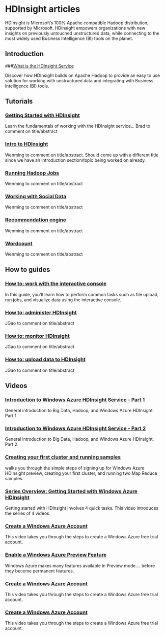 <properties linkid="hdinsight-landing" urlDisplayName="HDInsight Service" pageTitle="HDInsight Service" metaKeywords="SQL databases Windows Auzure, SQL databases Azure, SQL Azure, SQL Server Azure" metaDescription="Find topics about using SQL Databases in Windows Azure." metaCanonical="" disqusComments="0" umbracoNaviHide="0" />


# HDInsight articles

HDInsight is Microsoft’s 100% Apache compatible Hadoop distribution, supported by Microsoft. HDInsight empowers organizations with new insights on previously untouched unstructured data, while connecting to the most widely used Business Intelligence (BI) tools on the planet.

## Introduction

###[What is the HDInsight Service](./introduction-hdinsight/)

Discover how HDInsight builds on Apache Hadoop to provide an easy to use solution for working with unstructured data and integrating with Business Intelligence (BI) tools.

## Tutorials
### [Getting Started with HDInsight](./getting-started-hdinsight/)
Learn the fundamentals of working with the HDInsight service...
Brad to comment on title/abstract

### [Intro to HDInsight]()
Wenming to comment on title/abstract. Should come up with a different title since we have an introduction section/topic being worked on already.

### [Running Hadoop Jobs](./running-jobs-hdinsight/)
Wenming to comment on title/abstract

### [Working with Social Data](./social-data-hdinsight/)
Wenming to comment on title/abstract

### [Recommendation engine](./recommendation-engine-hdinsight/)
Wenming to comment on title/abstract

### [Wordcount](./wordcount-hdinsight/)
Wenming to comment on title/abstract

## How to guides
### [How to: work with the interactive console](./howto-console-hdinsight/)
In this guide, you'll learn how to perform common tasks such as file upload, run jobs, and visualize data using the interactive console.

### [How to: administer HDInsight](./howto-admin-hdinsight/)
JGao to comment on title/abstract

### [How to: monitor HDInsight](./howto-monitor-hdinsight/)
JGao to comment on title/abstract

### [How to: upload data to HDInsight](./howto-upload-hdinsight)
JGao to comment on title/abstract

## Videos
### [Introduction to Windows Azure HDInsight Service - Part 1](http://channel9.msdn.com/Series/Getting-started-with-Windows-Azure-HDInsight-Service/Introduction-To-Windows-Azure-HDInsight-Service)
General introduction to  Big Data, Hadoop, and Windows Azure HDInsight.  Part 1. 

### [Introduction to Windows Azure HDInsight Service - Part 2](http://channel9.msdn.com/Series/Getting-started-with-Windows-Azure-HDInsight-Service/Introduction-to-Windows-Azure-HDInsight-Service-continued)
General introduction to  Big Data, Hadoop, and Windows Azure HDInsight.  Part 2. 

### [Creating your first cluster and running samples](http://channel9.msdn.com/Series/Getting-started-with-Windows-Azure-HDInsight-Service/Creating-your-first-HDInsight-cluster-and-run-samples)
walks you through the simple steps of signing up for Windows Azure HDInsight preview, creating your first cluster, and running two Map Reduce samples.

### [Series Overview: Getting Started with Windows Azure HDInsight](http://channel9.msdn.com/Series/Getting-started-with-Windows-Azure-HDInsight-Service/Getting-Started-with-Windows-Azure-Service-Series-Overview)
Getting started with HDInsight involves 4 quick tasks. This video introduces the series of 4 videos.

### [Create a Windows Azure Account](http://channel9.msdn.com/Series/Getting-started-with-Windows-Azure-HDInsight-Service/Create-a-Windows-Azure-Account)
This video takes you through the steps to create a Windows Azure free trial account.  


### [Enable a Windows Azure Preview Feature](http://channel9.msdn.com/Series/Getting-started-with-Windows-Azure-HDInsight-Service/Enable-a-Windows-Azure-Preview-Feature-video)
Windows Azure makes many features available in Preview mode.... before they become permanent features.
 

### [Create a Windows Azure Account](http://channel9.msdn.com/Series/Getting-started-with-Windows-Azure-HDInsight-Service/Create-a-Windows-Azure-Account)
This video takes you through the steps to create a Windows Azure free trial account.
### [Create a Windows Azure Account](http://channel9.msdn.com/Series/Getting-started-with-Windows-Azure-HDInsight-Service/Create-a-Windows-Azure-Account)
This video takes you through the steps to create a Windows Azure free trial account.  
